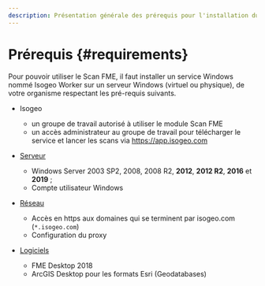 ```yaml
---
description: Présentation générale des prérequis pour l'installation du Scan FME Isogeo
---
```


# Prérequis {#requirements}

Pour pouvoir utiliser le Scan FME, il faut installer un service Windows nommé Isogeo Worker sur un serveur Windows (virtuel ou physique), de votre organisme respectant les pré-requis suivants.

* Isogeo
  * un groupe de travail autorisé à utiliser le module Scan FME
  * un accès administrateur au groupe de travail pour télécharger le service et lancer les scans via <https://app.isogeo.com>

* [Serveur](installation/server.md)
  * Windows Server 2003 SP2, 2008, 2008 R2, **2012**, **2012 R2**, **2016** et **2019** ;
  * Compte utilisateur Windows

* [Réseau](installation/network.md)
  * Accès en https aux domaines qui se terminent par isogeo.com (`*.isogeo.com`)
  * Configuration du proxy

* [Logiciels](installation/softwares.md)  
  * FME Desktop 2018
  * ArcGIS Desktop pour les formats Esri (Geodatabases)
